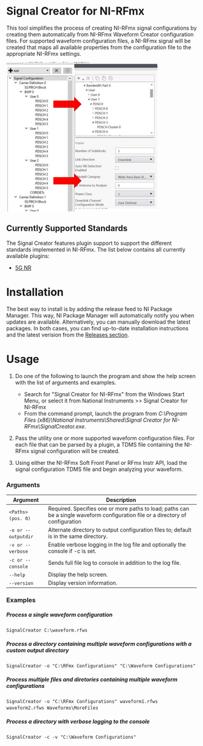 # Signal Creator for NI-RFmx

This tool simplifies the process of creating NI-RFmx signal configurations by creating them automatically from NI-RFmx Waveform Creator configuration files. For supported waveform configuration files, a NI-RFmx signal will be created that maps all available properties from the configuration file to the appropriate NI-RFmx settings.

<img src="/_img/transfer.png" width="400">



## Currently Supported Standards

The Signal Creator features plugin support to support the different standards implemented in NI-RFmx. The list below contains all currently available plugins:

- [5G NR](/Source/Plugins/NrPlugin)

# Installation

The best way to install is by adding the release feed to NI Package Manager. This way, NI Package Manager will automatically notify you when updates are available. Alternatively, you can manually download the latest packages. In both cases, you can find up-to-date installation instructions and the latest verision from the [Releases section](../../releases/latest).

# Usage

1) Do one of the following to launch the program and show the help screen with the list of arguments and examples. 
    - Search for "Signal Creator for NI-RFmx" from the Windows Start Menu, or select it from National Instruments >> Signal Creator for NI-RFmx
    - From the command prompt, launch the program from *C:\Program Files (x86)\National Instruments\Shared\Signal Creator for NI-RFmx\SignalCreator.exe*. 

2) Pass the utility one or more supported waveform configuration files. For each file that can be parsed by a plugin, a TDMS file containing the NI-RFmx signal configuration will be created.

3) Using either the NI-RFmx Soft Front Panel or RFmx Instr API, load the signal configuration TDMS file and begin analyzing your waveform.



### Arguments

| Argument            | Description                                                  |
| ------------------- | ------------------------------------------------------------ |
| `<Paths> (pos. 0)`  | Required. Specifies one or more paths to load; paths can be a single waveform configuration file or a directory of configuration |
| `-o or --outputdir` | Alternate directory to output configuration files to; default is in the same directory. |
| `-v or --verbose`   | Enable verbose logging in the log file and optionally the console if -c is set. |
| `-c or --console`   | Sends full file log to console in addition to the log file.  |
| `--help`            | Display the help screen.                                     |
| `--version`         | Display version information.                                 |

### Examples

##### Process a single waveform configuration
`SignalCreator C:\waveform.rfws`
##### Process a directory containing multiple waveform configurations with a custom output directory
`SignalCreator -o "C:\RFmx Configurations" "C:\Waveform Configurations"`
##### Process multiple files and diretories containing multiple waveform configurations
`SignalCreator -o "C:\RFmx Configurations" waveform1.rfws waveform2.rfws Waveforms\MoreFiles`
##### Process a directory with verbose logging to the console
`SignalCreator -c -v "C:\Waveform Configurations"`

